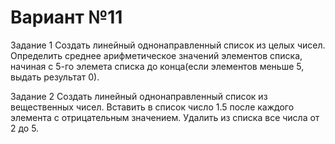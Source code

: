 # Вариант №11

Задание 1
Создать линейный однонаправленный список из целых чисел. Определить среднее арифметическое значений элементов списка, начиная с 5-го элемета списка до конца(если элементов меньше 5, выдать результат 0).

Задание 2 
Создать линейный однонаправленный список из вещественных чисел. Вставить в список число 1.5 после каждого элемента с отрицательным значением. Удалить из списка все числа от 2 до 5.
